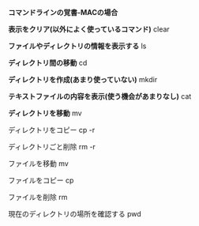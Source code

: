 **コマンドラインの覚書-MACの場合**

**表示をクリア(以外によく使っているコマンド)**
clear                                

**ファイルやディレクトリの情報を表示する**
ls                        

**ディレクトリ間の移動**
cd

**ディレクトリを作成(あまり使っていない)** 
mkdir

**テキストファイルの内容を表示(使う機会があまりなし)**
cat 

**ディレクトリを移動**
mv 

ディレクトリをコピー
cp -r 

ディレクトリごと削除
rm -r

ファイルを移動
mv

ファイルをコピー 
cp

ファイルを削除
rm

現在のディレクトリの場所を確認する
pwd